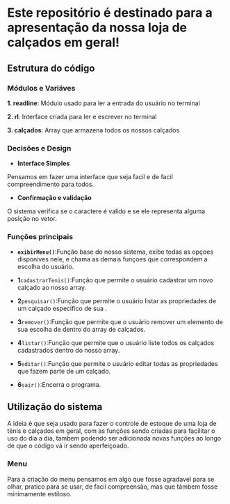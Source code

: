 # Este repositório é destinado para a apresentação da nossa loja de calçados em geral!

## Estrutura do código

### Módulos e Variáves

**1. readline**: Módulo usado para ler a entrada do usuário no terminal


**2. rl**: Interface criada para ler e escrever no terminal

**3. calçados**: Array que armazena todos os nossos calçados

### Decisões e Design

- **Interface Simples**

Pensamos em fazer uma interface que seja facil e de facil compreendimento para todos.

- **Confirmação e validação**

O sistema verifica se o caractere é valido e se ele representa alguma posição no vetor.

### Funções principais

- **`exibirMenu()`**:Função base do nosso sistema, exibe todas as opçoes disponives nele, e chama as demais funçoes que correspondem a escolha do usuário.

- ****1****`cadastrarTenis()`:Função que permite o usuário cadastrar um novo calçado ao nosso array.

- ****2****`pesquisar()`:Função que permite o usuário listar as propriedades de um calçado especifico de sua .

- ****3****`remover()`:Função que permite que o usuário remover um elemento de sua escolha de dentro do array de calçados.

- ****4****`listar()`:Função que permite que o usuário liste todos os calçados cadastrados dentro do nosso array.

- ****5****`editar()`:Função que permite o usuário editar todas as propriedades que fazem parte de um calçado.

- ****6****`sair()`:Encerra o programa.

## Utilização do sistema
A ideia é que seja usado para fazer o controle de estoque de uma loja de tênis e calçados em geral, com as funções sendo criadas para facilitar o uso do dia a dia, tambem podendo ser adicionada novas funções ao longo de que o código vá ir sendo aperfeiçoado. 

### Menu

Para a criação do menu pensamos em algo que fosse agradavel para se olhar, pratico para se usar, de facil compreensão, mas que tâmbem fosse minimamente estiloso.
